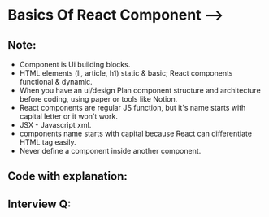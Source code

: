 # Basics Of React Component -->
## Note:
- Component is Ui building blocks.
- HTML elements (li, article, h1) static & basic; React components functional & dynamic.
- When you have an ui/design Plan component structure and architecture before coding, using paper or tools like Notion.
- React components are regular JS function, but it's name starts with capital letter or it won't work.
- JSX - Javascript xml.
- components name starts with capital because React can differentiate HTML tag easily.
- Never define a component inside another component.

## Code with explanation:

## Interview Q:
